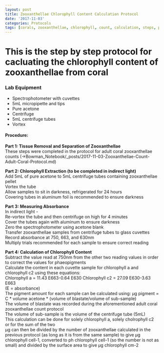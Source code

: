 ```yaml
---
layout: post
title: Zooxanthellae Chlorophyll Content Calculation Protocol
date: '2017-11-03'
categories: Protocols
tags: [corals, zooxanthellae, chlorophyll, count, calculation, steps, protocol]
---
```

# This is the step by step protocol for cacluating the chlorophyll content of zooxanthellae from coral 
### Lab Equipment
* Spectrophotometer with cuvettes
* 5mL micropipette and tips
* Pure acetone
* Centrifuge
* 5mL centrifuge tubes
* Vortex

#### Procedure:

**Part 1: Tissue Removal and Separation of Zooxanthellae**  
These steps were completed in the protocol for adult coral zooxanthellae counts (->Bowman_Notebook/_posts/2017-11-03-Zooxanthellae-Count-Adult-Coral-Protocol.md)

**Part 2: Chlorophyll Extraction (to be completed in indirect light)**  
Add 5mL of pure acetone to 5mL centrifuge tubes containing zooxanthellae pellet  
Vortex the tube  
Allow samples to sit in darkness, refrigerated for 24 hours  
Covering tubes in aluminum foil is recommended to ensure darkness  

**Part 3: Measuring Absorbance**  
In indirect light -  
Re-vortex the tube and then centrifuge on high for 4 minutes  
Cover the tubes again with aluminum to ensure darkness  
Zero the spectrophotometer using acetone blank  
Transfer zooxanthellae samples from centrifuge tubes to glass cuvettes  
Record absorbance at 750, 663, and 630nm  
Multiply trials recommended for each sample to ensure correct reading  

**Part 4: Calculation of Chlorophyll Content**  
Subtract the value read at 750nm from the other two reading values in order to correct the values for phaeopigments  
Calculate the content in each cuvette sample for chlorophyll a and chlorophyll c2 using these equations:  
Chlorophyll a = 11.43 E663-0.64 E630 Chlorophyll c2 = 27.09 E630-3.63 E663  
(E = absorbance)  
The pigment amount for each sample can be calculated using: µg pigment = C * volume acetone * (volume of blastate/volume of sub-sample)  
The volume of blastate was recorded during the aforementioned adult coral zooxanthellae count protocol  
The volume of sub-sample is the volume of the centrifuge tube (5mL)  
This calculation can be done for solely chlorophyll a, solely cholrophyll c2 or for the sum of the two  
µg can then be divided by the number of zooxanthellae calculated in the previous protocol (as long as it is from the same sample) to give µg chlorophyll cell-1, converted to ph chlorophyll cell-1 (so the number is not as small) and divided by the surface area to give µg chlorophyll cm-2  
